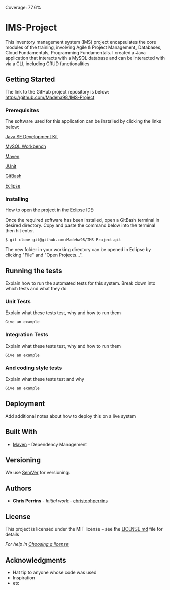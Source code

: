 Coverage: 77.6%
# IMS-Project

This inventory management system (IMS) project encapsulates the core modules of the training, involving Agile & Project Management, Databases, Cloud Fundamentals, Programming Fundamentals. I created a Java application that interacts with a MySQL database and can be interacted with via a CLI, including CRUD functionalities

## Getting Started

The link to the GitHub project repository is below:
https://github.com/Madeha98/IMS-Project

### Prerequisites

The software used for this application can be installed by clicking the links below:


[Java SE Development Kit](https://www.oracle.com/java/technologies/downloads/)

[MySQL Workbench](https://dev.mysql.com/downloads/windows/installer/8.0.html)

[Maven](https://maven.apache.org/download.cgi)

[JUnit](https://junit.org/junit5/)

[GitBash](https://git-scm.com/)

[Eclipse](https://eclipse.org/downloads/)



### Installing

How to open the project in the Eclipse IDE:

Once the required software has been installed, open a GitBash terminal in desired directory. Copy and paste the command below into the terminal then hit enter.

```
$ git clone git@github.com:Madeha98/IMS-Project.git
```
The new folder in your working directory can be opened in Eclipse by clicking "File" and "Open Projects...".

## Running the tests

Explain how to run the automated tests for this system. Break down into which tests and what they do

### Unit Tests 

Explain what these tests test, why and how to run them

```
Give an example
```

### Integration Tests 
Explain what these tests test, why and how to run them

```
Give an example
```

### And coding style tests

Explain what these tests test and why

```
Give an example
```

## Deployment

Add additional notes about how to deploy this on a live system

## Built With

* [Maven](https://maven.apache.org/) - Dependency Management

## Versioning

We use [SemVer](http://semver.org/) for versioning.

## Authors

* **Chris Perrins** - *Initial work* - [christophperrins](https://github.com/christophperrins)

## License

This project is licensed under the MIT license - see the [LICENSE.md](LICENSE.md) file for details 

*For help in [Choosing a license](https://choosealicense.com/)*

## Acknowledgments

* Hat tip to anyone whose code was used
* Inspiration
* etc
